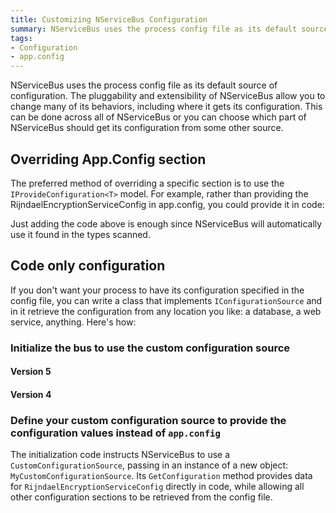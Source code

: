 ```yaml
---
title: Customizing NServiceBus Configuration
summary: NServiceBus uses the process config file as its default source of configuration.
tags:
- Configuration
- app.config
---
```


NServiceBus uses the process config file as its default source of configuration. The pluggability and extensibility of NServiceBus allow you to change many of its behaviors, including where it gets its configuration. This can be done across all of NServiceBus or you can choose which part of NServiceBus should get its configuration from some other source.

## Overriding App.Config section

The preferred method of overriding a specific section is to use the `IProvideConfiguration<T>` model. For example, rather than providing the RijndaelEncryptionServiceConfig in app.config, you could provide it in code:

<!-- import CustomConfigProvider -->

Just adding the code above is enough since NServiceBus will automatically use it found in the types scanned.

## Code only configuration

If you don't want your process to have its configuration specified in the config file, you can write a class that implements `IConfigurationSource` and in it retrieve the configuration from any location you like: a database, a web service, anything. Here's how:

### Initialize the bus to use the custom configuration source

#### Version 5
<!-- import RegisterCustomConfigSource-v5 -->

#### Version 4
<!-- import RegisterCustomConfigSource-v4 -->

### Define your custom configuration source to provide the configuration values instead of `app.config`

<!-- import CustomConfigSource -->

The initialization code instructs NServiceBus to use a `CustomConfigurationSource`, passing in an instance of a new object: `MyCustomConfigurationSource`. Its `GetConfiguration` method provides data for `RijndaelEncryptionServiceConfig` directly in code, while allowing all other configuration sections to be retrieved from the config file.

